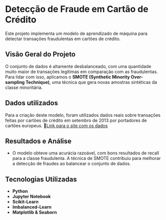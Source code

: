 # Detecção de Fraude em Cartão de Crédito

Este projeto implementa um modelo de aprendizado de máquina para detectar transações fraudulentas em cartões de crédito.

## Visão Geral do Projeto
O conjunto de dados é altamente desbalanceado, com uma quantidade muito maior de transações legítimas em comparação com as fraudulentas. Para lidar com isso, aplicamos o **SMOTE (Synthetic Minority Over-sampling Technique)**, uma técnica que gera novas amostras sintéticas da classe minoritária.

## Dados utilizados
Para a criação deste modelo, foram utilizados dados reais sobre transações feitas por cartões de crédito em setembro de 2013 por portadores de cartões europeus. 
🔗[Link para o site com os dados](https://www.kaggle.com/datasets/mlg-ulb/creditcardfraud)

## Resultados e Análise
- O modelo obteve uma acurácia razoável, com bons resultados de recall para a classe fraudulenta. A técnica de SMOTE contribuiu para melhorar a detecção de fraudes ao balancear o conjunto de dados.

## Tecnologias Utilizadas
- **Python**
- **Jupyter Notebook**
- **Scikit-Learn**
- **Imbalanced-Learn**
- **Matplotlib & Seaborn**

